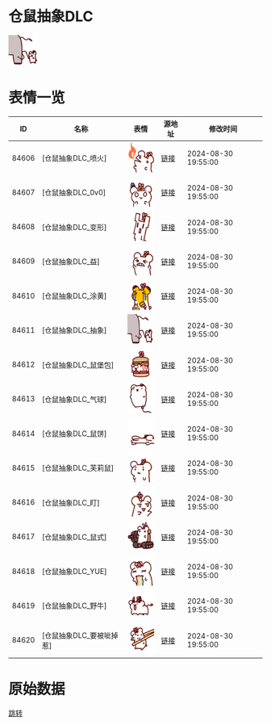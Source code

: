 # 仓鼠抽象DLC

<img src="./cover.png" height="60" alt="cover" />

# 表情一览

|ID|名称|表情|源地址|修改时间|
|----|----|----|----|----|
|84606|[仓鼠抽象DLC_喷火]|<img src="./pic/084606_%5B仓鼠抽象DLC_喷火%5D.png" height="60" alt="喷火"/>|[链接](https://i0.hdslb.com/bfs/garb/652f6848014019ff42fe2ad32099e9060a98ba80.png)|2024-08-30 19:55:00|
|84607|[仓鼠抽象DLC_0v0]|<img src="./pic/084607_%5B仓鼠抽象DLC_0v0%5D.png" height="60" alt="0v0"/>|[链接](https://i0.hdslb.com/bfs/garb/bf146bdcde3be6d9500679bb1c1a1512f753d950.png)|2024-08-30 19:55:00|
|84608|[仓鼠抽象DLC_变形]|<img src="./pic/084608_%5B仓鼠抽象DLC_变形%5D.png" height="60" alt="变形"/>|[链接](https://i0.hdslb.com/bfs/garb/9cf8c3e0f5edd5df000af622c320ceb4e998ef8f.png)|2024-08-30 19:55:00|
|84609|[仓鼠抽象DLC_益]|<img src="./pic/084609_%5B仓鼠抽象DLC_益%5D.png" height="60" alt="益"/>|[链接](https://i0.hdslb.com/bfs/garb/0b6509de36adb2f6ce2fb025732c515c3ba5ab05.png)|2024-08-30 19:55:00|
|84610|[仓鼠抽象DLC_涂黄]|<img src="./pic/084610_%5B仓鼠抽象DLC_涂黄%5D.png" height="60" alt="涂黄"/>|[链接](https://i0.hdslb.com/bfs/garb/fe7dbe3d0ec76da86b9db4d35ab6be71b90352ec.png)|2024-08-30 19:55:00|
|84611|[仓鼠抽象DLC_抽象]|<img src="./pic/084611_%5B仓鼠抽象DLC_抽象%5D.png" height="60" alt="抽象"/>|[链接](https://i0.hdslb.com/bfs/garb/425f6de10aa8170b39f537357cc39e6a5d2ab10f.png)|2024-08-30 19:55:00|
|84612|[仓鼠抽象DLC_鼠堡包]|<img src="./pic/084612_%5B仓鼠抽象DLC_鼠堡包%5D.png" height="60" alt="鼠堡包"/>|[链接](https://i0.hdslb.com/bfs/garb/6534cd3289c591c5d45f40814084bde2c7fa25c6.png)|2024-08-30 19:55:00|
|84613|[仓鼠抽象DLC_气球]|<img src="./pic/084613_%5B仓鼠抽象DLC_气球%5D.png" height="60" alt="气球"/>|[链接](https://i0.hdslb.com/bfs/garb/904beebd18d7e9e9c2d2b095138c6bc8ec68e345.png)|2024-08-30 19:55:00|
|84614|[仓鼠抽象DLC_鼠饼]|<img src="./pic/084614_%5B仓鼠抽象DLC_鼠饼%5D.png" height="60" alt="鼠饼"/>|[链接](https://i0.hdslb.com/bfs/garb/68d7e41d706153b833df38943f04c80b0de5704d.png)|2024-08-30 19:55:00|
|84615|[仓鼠抽象DLC_芙莉鼠]|<img src="./pic/084615_%5B仓鼠抽象DLC_芙莉鼠%5D.png" height="60" alt="芙莉鼠"/>|[链接](https://i0.hdslb.com/bfs/garb/d55599efd608d383dc7f850e2cc8cfbe3e49f86c.png)|2024-08-30 19:55:00|
|84616|[仓鼠抽象DLC_盯]|<img src="./pic/084616_%5B仓鼠抽象DLC_盯%5D.png" height="60" alt="盯"/>|[链接](https://i0.hdslb.com/bfs/garb/f8ef32e2f610d8720b7b82c0c50d2eac821ab63c.png)|2024-08-30 19:55:00|
|84617|[仓鼠抽象DLC_鼠式]|<img src="./pic/084617_%5B仓鼠抽象DLC_鼠式%5D.png" height="60" alt="鼠式"/>|[链接](https://i0.hdslb.com/bfs/garb/d17aad164a2b0a86a1b01f4a4fa592dcc41e4275.png)|2024-08-30 19:55:00|
|84618|[仓鼠抽象DLC_YUE]|<img src="./pic/084618_%5B仓鼠抽象DLC_YUE%5D.png" height="60" alt="YUE"/>|[链接](https://i0.hdslb.com/bfs/garb/721ea03d41cd51826365765ec6739142def92508.png)|2024-08-30 19:55:00|
|84619|[仓鼠抽象DLC_野牛]|<img src="./pic/084619_%5B仓鼠抽象DLC_野牛%5D.png" height="60" alt="野牛"/>|[链接](https://i0.hdslb.com/bfs/garb/8d631551dabd3863dbfd83916108f357849d7e2f.png)|2024-08-30 19:55:00|
|84620|[仓鼠抽象DLC_要被呲掉惹]|<img src="./pic/084620_%5B仓鼠抽象DLC_要被呲掉惹%5D.png" height="60" alt="要被呲掉惹"/>|[链接](https://i0.hdslb.com/bfs/garb/4169cfc3801248824de39ecbdf02c27e5592e474.png)|2024-08-30 19:55:00|

# 原始数据

[跳转](./raw.json)

